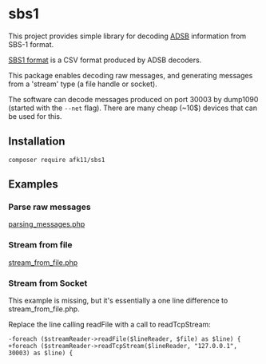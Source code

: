 # sbs1

This project provides simple library for decoding [ADSB](https://en.wikipedia.org/wiki/Automatic_dependent_surveillance_%E2%80%93_broadcast) information from SBS-1 format.

[SBS1 format](http://woodair.net/sbs/article/barebones42_socket_data.htm) is a CSV format produced by ADSB decoders.

This package enables decoding raw messages, and generating messages from a 'stream' type (a file handle or socket).

The software can decode messages produced on port 30003 by dump1090 (started with the `--net` flag). There are many cheap (~10$) devices that can be used for this.

## Installation

    composer require afk11/sbs1

## Examples

### Parse raw messages

[parsing_messages.php](./example/parsing_messages.php)

### Stream from file

[stream_from_file.php](./example/stream_from_file.php)

### Stream from Socket

This example is missing, but it's essentially a one line difference
to stream_from_file.php.

Replace the line calling readFile with a call to readTcpStream:

```
-foreach ($streamReader->readFile($lineReader, $file) as $line) {
+foreach ($streamReader->readTcpStream($lineReader, "127.0.0.1", 30003) as $line) {
```
